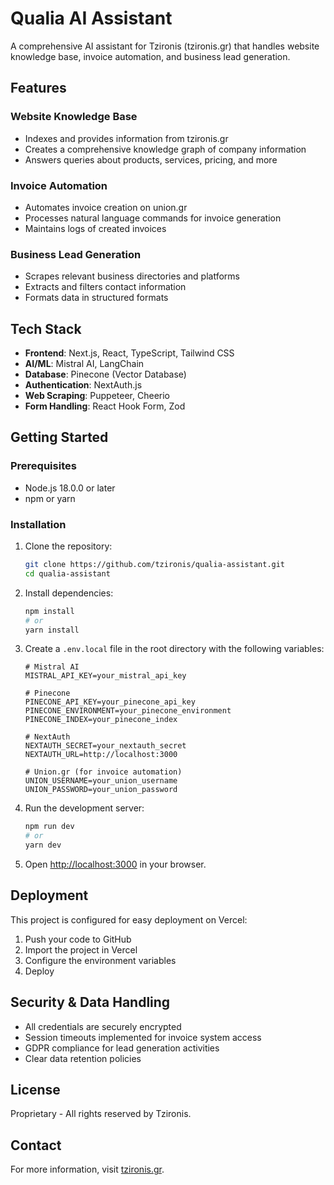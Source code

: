 # Qualia AI Assistant

A comprehensive AI assistant for Tzironis (tzironis.gr) that handles website knowledge base, invoice automation, and business lead generation.

## Features

### Website Knowledge Base
- Indexes and provides information from tzironis.gr
- Creates a comprehensive knowledge graph of company information
- Answers queries about products, services, pricing, and more

### Invoice Automation
- Automates invoice creation on union.gr
- Processes natural language commands for invoice generation
- Maintains logs of created invoices

### Business Lead Generation
- Scrapes relevant business directories and platforms
- Extracts and filters contact information
- Formats data in structured formats

## Tech Stack

- **Frontend**: Next.js, React, TypeScript, Tailwind CSS
- **AI/ML**: Mistral AI, LangChain
- **Database**: Pinecone (Vector Database)
- **Authentication**: NextAuth.js
- **Web Scraping**: Puppeteer, Cheerio
- **Form Handling**: React Hook Form, Zod

## Getting Started

### Prerequisites

- Node.js 18.0.0 or later
- npm or yarn

### Installation

1. Clone the repository:
   ```bash
   git clone https://github.com/tzironis/qualia-assistant.git
   cd qualia-assistant
   ```

2. Install dependencies:
   ```bash
   npm install
   # or
   yarn install
   ```

3. Create a `.env.local` file in the root directory with the following variables:
   ```
   # Mistral AI
   MISTRAL_API_KEY=your_mistral_api_key

   # Pinecone
   PINECONE_API_KEY=your_pinecone_api_key
   PINECONE_ENVIRONMENT=your_pinecone_environment
   PINECONE_INDEX=your_pinecone_index

   # NextAuth
   NEXTAUTH_SECRET=your_nextauth_secret
   NEXTAUTH_URL=http://localhost:3000

   # Union.gr (for invoice automation)
   UNION_USERNAME=your_union_username
   UNION_PASSWORD=your_union_password
   ```

4. Run the development server:
   ```bash
   npm run dev
   # or
   yarn dev
   ```

5. Open [http://localhost:3000](http://localhost:3000) in your browser.

## Deployment

This project is configured for easy deployment on Vercel:

1. Push your code to GitHub
2. Import the project in Vercel
3. Configure the environment variables
4. Deploy

## Security & Data Handling

- All credentials are securely encrypted
- Session timeouts implemented for invoice system access
- GDPR compliance for lead generation activities
- Clear data retention policies

## License

Proprietary - All rights reserved by Tzironis.

## Contact

For more information, visit [tzironis.gr](https://tzironis.gr).
